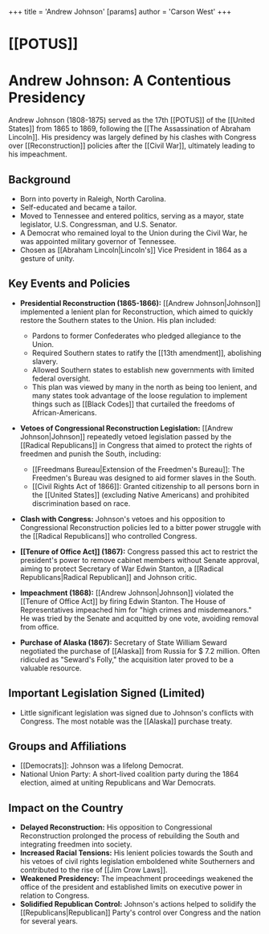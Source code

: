 +++
 title = 'Andrew Johnson'
[params]
	author = 'Carson West'
+++
# [[POTUS]]
# Andrew Johnson: A Contentious Presidency

Andrew Johnson (1808-1875) served as the 17th [[POTUS]] of the [[United States]] from 1865 to 1869, following the [[The Assassination of Abraham Lincoln]]. His presidency was largely defined by his clashes with Congress over [[Reconstruction]] policies after the [[Civil War]], ultimately leading to his impeachment.

## Background

*   Born into poverty in Raleigh, North Carolina.
*   Self-educated and became a tailor.
*   Moved to Tennessee and entered politics, serving as a mayor, state legislator, U.S. Congressman, and U.S. Senator.
*   A Democrat who remained loyal to the Union during the Civil War, he was appointed military governor of Tennessee.
*   Chosen as [[Abraham Lincoln|Lincoln's]] Vice President in 1864 as a gesture of unity.

## Key Events and Policies

*   **Presidential Reconstruction (1865-1866):** [[Andrew Johnson|Johnson]] implemented a lenient plan for Reconstruction, which aimed to quickly restore the Southern states to the Union. His plan included:
    *   Pardons to former Confederates who pledged allegiance to the Union.
    *   Required Southern states to ratify the [[13th amendment]], abolishing slavery.
    *   Allowed Southern states to establish new governments with limited federal oversight.
    *   This plan was viewed by many in the north as being too lenient, and many states took advantage of the loose regulation to implement things such as [[Black Codes]] that curtailed the freedoms of African-Americans.

*   **Vetoes of Congressional Reconstruction Legislation:** [[Andrew Johnson|Johnson]] repeatedly vetoed legislation passed by the [[Radical Republicans]] in Congress that aimed to protect the rights of freedmen and punish the South, including:
    *   [[Freedmans Bureau|Extension of the Freedmen's Bureau]]: The Freedmen's Bureau was designed to aid former slaves in the South.
    *   [[Civil Rights Act of 1866]]: Granted citizenship to all persons born in the [[United States]] (excluding Native Americans) and prohibited discrimination based on race.

*   **Clash with Congress:** Johnson's vetoes and his opposition to Congressional Reconstruction policies led to a bitter power struggle with the [[Radical Republicans]] who controlled Congress.

*   **[[Tenure of Office Act]] (1867):** Congress passed this act to restrict the president's power to remove cabinet members without Senate approval, aiming to protect Secretary of War Edwin Stanton, a [[Radical Republicans|Radical Republican]] and Johnson critic.

*   **Impeachment (1868):** [[Andrew Johnson|Johnson]] violated the [[Tenure of Office Act]] by firing Edwin Stanton. The House of Representatives impeached him for "high crimes and misdemeanors." He was tried by the Senate and acquitted by one vote, avoiding removal from office.

*   **Purchase of Alaska (1867):** Secretary of State William Seward negotiated the purchase of [[Alaska]] from Russia for  $ 7.2 million.  Often ridiculed as "Seward's Folly," the acquisition later proved to be a valuable resource.

## Important Legislation Signed (Limited)

*   Little significant legislation was signed due to Johnson's conflicts with Congress. The most notable was the [[Alaska]] purchase treaty.

## Groups and Affiliations

*   [[Democrats]]: Johnson was a lifelong Democrat.
*   National Union Party: A short-lived coalition party during the 1864 election, aimed at uniting Republicans and War Democrats.

## Impact on the Country

*   **Delayed Reconstruction:** His opposition to Congressional Reconstruction prolonged the process of rebuilding the South and integrating freedmen into society.
*   **Increased Racial Tensions:** His lenient policies towards the South and his vetoes of civil rights legislation emboldened white Southerners and contributed to the rise of [[Jim Crow Laws]].
*   **Weakened Presidency:** The impeachment proceedings weakened the office of the president and established limits on executive power in relation to Congress.
*   **Solidified Republican Control:** Johnson's actions helped to solidify the [[Republicans|Republican]] Party's control over Congress and the nation for several years.
